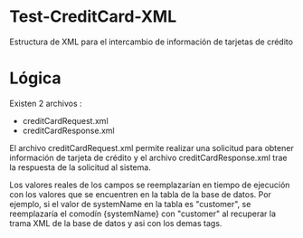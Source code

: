 # Test-CreditCard-XML
Estructura de XML para el intercambio de información de tarjetas de crédito

# Lógica
Existen 2 archivos :
- creditCardRequest.xml
- creditCardResponse.xml

El archivo creditCardRequest.xml permite realizar una solicitud para obtener información de tarjeta de crédito y el 
archivo creditCardResponse.xml trae la respuesta de la solicitud al sistema.

Los valores reales de los campos se reemplazarían en tiempo de ejecución con los valores que se encuentren en la tabla de la base de datos. 
Por ejemplo, si el valor de systemName en la tabla es "customer", 
se reemplazaría el comodín {systemName} con "customer" al recuperar la trama XML de la base de datos y asi con los demas tags.
